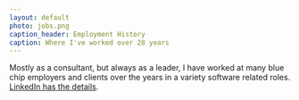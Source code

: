 ```yaml
---
layout: default
photo: jobs.png
caption_header: Employment History
caption: Where I've worked over 28 years
---
```


Mostly as a consultant, but always as a leader, I have worked
at many blue chip employers and clients over the years in a variety 
software related roles.  <a target="_blank" href="https://www.linkedin.com/in/paulhammant/">LinkedIn has the details</a>.